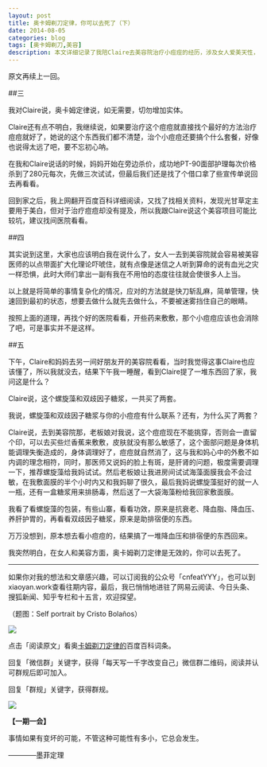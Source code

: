 ```yaml
---
layout: post
title: 奥卡姆剃刀定律，你可以去死了（下）
date: 2014-08-05
categories: blog
tags: [奥卡姆剃刀,美容]
description: 本文详细记录了我陪Claire去美容院治疗小痘痘的经历，涉及女人爱美天性，如何美容师斗智斗勇，以及奥卡姆剃刀定理、说起来容易做起来难等等的大道理，最后表现了写作者的无奈。
---
```


原文再续上一回。

##三

我对Claire说，奥卡姆定律说，如无需要，切勿增加实体。

Claire还有点不明白，我继续说，如果要治疗这个痘痘就直接找个最好的方法治疗痘痘就好了，她说的这个东西我们都不清楚，治个小痘痘还要搞个什么套餐，好像也说得太远了吧，要不忘初心呐。

在我和Claire说话的时候，妈妈开始在旁边杀价，成功地PT-90面部护理每次价格杀到了280元每次，先做三次试试，但最后我们还是找了个借口拿了些宣传单说回去再看看。

回到家之后，我上网翻开百度百科详细阅读，又找了找相关资料，发现光甘草定主要用于美白，但对于治疗痘痘却没有提及，所以我跟Claire说这个美容项目可能比较坑，建议找间医院看看。

##四

其实说到这里，大家也应该明白我在说什么了，女人一去到美容院就会容易被美容医师的以点带面扩大化理论吓唬住，就有点像是迷信之人听到算命的说有血光之灾一样恐惧，此时大师们拿出一副有我在不用怕的态度往往就会使很多人上当。

以上就是将简单的事情复杂化的情况，应对的方法就是快刀斩乱麻，简单管理，快速回到最初的状态，想要去做什么就先去做什么，不要被迷雾挡住自己的眼睛。

按照上面的道理，再找个好的医院看看，开些药来敷敷，那个小痘痘应该也会消除了吧，可是事实并不是这样。

##五

下午，Claire和妈妈去另一间好朋友开的美容院看看，当时我觉得这事Claire也应该懂了，所以我就没去，结果下午我一睡醒，看到Claire提了一堆东西回了家，我问这是什么？

Claire说，这个螺旋藻和双歧因子糖浆，一共买了两套。

我说，螺旋藻和双歧因子糖浆与你的小痘痘有什么联系？还有，为什么买了两套？

Claire说，去到美容院那，老板娘对我说，这个痘痘现在不能挑穿，否则会一直留个印，可以去买些烂香蕉来敷敷，皮肤就没有那么敏感了，这个面部问题是身体机能调理失衡造成的，身体调理好了，痘痘就自然消了，这与我和妈心中的外敷不如内调的理念相符，同时，那医师又说妈的脸上有斑，是肝肾的问题，极度需要调理一下，推荐螺旋藻给我妈试试。然后老板娘让我进房间试试海藻面膜我会不会过敏，在我敷面膜的半个小时内又和我妈聊了很久，最后我妈说螺旋藻挺好的就一人一瓶，还有一盒糖浆用来排肠毒，然后送了一大袋海藻粉给我回家敷面膜。

我看了看螺旋藻的包装，有些山寨，看看功效，原来是抗衰老、降血脂、降血压、养肝护胃的，再看看双歧因子糖浆，原来是助排宿便的东西。

万万没想到，原本想去看小痘痘的，结果搞了一堆降血压和排宿便的东西回来。

我突然明白，在女人和美容方面，奥卡姆剃刀定律是无效的，你可以去死了。


----

如果你对我的想法和文章感兴趣，可以订阅我的公众号「cnfeatYYY」，也可以到xiaoyan.work查看往期内容，最后，我已悄悄地进驻了网易云阅读、今日头条、搜狐新闻、知乎专栏和十五言，欢迎探望。

（题图：Self portrait by Cristo Bolaños）

![](http://cnfeat.qiniudn.com/mHDSX.png)

点击「阅读原文」看奥[卡姆剃刀定律的](http://baike.baidu.com/view/646319.htm?fr=aladdin)百度百科词条。


回复「微信群」关键字，获得「每天写一千字改变自己」微信群二维码，阅读并认可群规后即可加入。

回复「群规」关键字，获得群规。

![](http://cnfeat.qiniudn.com/signitrue-2014-07-11.png)

**【一期一会】**

事情如果有变坏的可能，不管这种可能性有多小，它总会发生。

————墨菲定理
